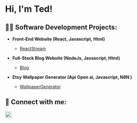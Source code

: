 <h1>Hi, I'm Ted! </h1>

<h2>👨‍💻 Software Development Projects:</h2>


- <b>Front-End Website (React, Javascript, Html)</b>
  - [ReactStream](https://github.com/TedBradleyPolicarpe/Projet-streaming-) </i>

- <b>Full-Stack Blog Website (NodeJs, Javascript, Html)</b>
  - [Blog](https://github.com/TedBradleyPolicarpe/Projet-streaming-) </i>

- <b>Etsy Wallpaper Generator (Api Open ai, Javascript, N8N )</b>
  - [WallpaperGenerator](https://github.com/TedBradleyPolicarpe/Blog-Full-stack) </i>


<h2> 🤳 Connect with me:</h2>


[<img align="left" alt="JoshMadakor | LinkedIn" width="22px" src="https://cdn.jsdelivr.net/npm/simple-icons@v3/icons/linkedin.svg" />][linkedin]



[linkedin]: https://linkedin.com/in/ted-bradley-policarpe

<!--
**joshmadakor1/joshmadakor1** is a ✨ _special_ ✨ repository because its `README.md` (this file) appears on your GitHub profile.

Here are some ideas to get you started:

- 🔭 I’m currently working on ...
- 🌱 I’m currently learning ...
- 👯 I’m looking to collaborate on ...
- 🤔 I’m looking for help with ...
- 💬 Ask me about ...
- 📫 How to reach me: ...
- 😄 Pronouns: ...
- ⚡ Fun fact: ...
-->
